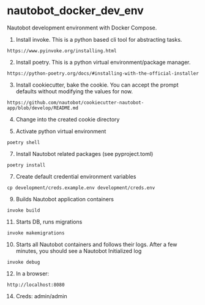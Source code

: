 # nautobot_docker_dev_env
Nautobot development environment with Docker Compose.

1. Install invoke. This is a python based cli tool for abstracting tasks.
```
https://www.pyinvoke.org/installing.html
```

2. Install poetry. This is a python virtual environment/package manager.
```
https://python-poetry.org/docs/#installing-with-the-official-installer
```

3. Install cookiecutter, bake the cookie. You can accept the prompt defaults without modifying the values for now.
```
https://github.com/nautobot/cookiecutter-nautobot-app/blob/develop/README.md
```

4. Change into the created cookie directory

5. Activate python virtual environment
```
poetry shell
```

7. Install Nautobot related packages (see pyproject.toml)
```
poetry install
```

7. Create default credential environment variables
```
cp development/creds.example.env development/creds.env
```

9. Builds Nautobot application containers
```
invoke build
```

11. Starts DB, runs migrations
```
invoke makemigrations
```

10. Starts all Nautobot containers and follows their logs. After a few minutes, you should see a Nautobot Initialized log
```
invoke debug
```

12. In a browser:
```
http://localhost:8080
```

14. Creds: admin/admin
